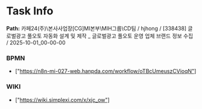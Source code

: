 # Task Info

**Path:** 카페24(주)\본사사업장\[CG]MI본부\MIH그룹\CD팀 / hjhong / [338438] 글로벌광고 풀오토 자동화 설계 및 제작 _ 글로벌광고 풀오토 운영 업체 브랜드 정보 수집 / 2025-10-01_00-00-00

### BPMN
- ["https://n8n-mi-027-web.hanpda.com/workflow/oTBcUmeuszCVioqN"]

### WIKI
- ["https://wiki.simplexi.com/x/xjc_ow"]

